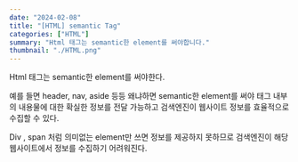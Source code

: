 ```yaml
---
date: "2024-02-08"
title: "[HTML] semantic Tag"
categories: ["HTML"]
summary: "Html 태그는 semantic한 element를 써야합니다."
thumbnail: "./HTML.png"
---
```


Html 태그는 semantic한 element를 써야한다.

예를 들면 header, nav, aside 등등 왜냐하면 semantic한 element를 써야 태그 내부의 내용물에 대한 확실한 정보를 전달 가능하고 검색엔진이 웹사이트 정보를 효율적으로 수집할 수 있다.

Div , span 처럼 의미없는 element만 쓰면 정보를 제공하지 못하므로 검색엔진이 해당 웹사이트에서 정보를 수집하기 어려워진다.
